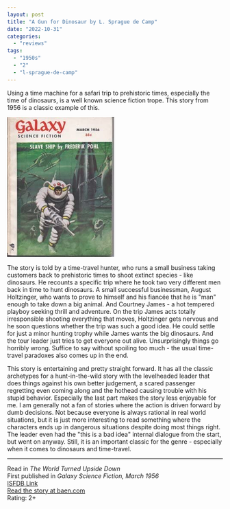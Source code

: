 ```yaml
---
layout: post
title: "A Gun for Dinosaur by L. Sprague de Camp"
date: "2022-10-31"
categories:
  - "reviews"
tags:
  - "1950s"
  - "2"
  - "l-sprague-de-camp"
---
```


Using a time machine for a safari trip to prehistoric times, especially the time of dinosaurs, is a well known science fiction trope. This story from 1956 is a classic example of this.

![](/assets/images/41vb0s8f8sl._ac_sy780_.jpg)

The story is told by a time-travel hunter, who runs a small business taking customers back to prehistoric times to shoot extinct species - like dinosaurs. He recounts a specific trip where he took two very different men back in time to hunt dinosaurs. A small successful businessman, August Holtzinger, who wants to prove to himself and his fiancée that he is "man" enough to take down a big animal. And Courtney James - a hot tempered playboy seeking thrill and adventure. On the trip James acts totally irresponsible shooting everything that moves, Holtzinger gets nervous and he soon questions whether the trip was such a good idea. He could settle for just a minor hunting trophy while James wants the big dinosaurs. And the tour leader just tries to get everyone out alive. Unsurprisingly things go horribly wrong. Suffice to say without spoiling too much - the usual time-travel paradoxes also comes up in the end.

This story is entertaining and pretty straight forward. It has all the classic archetypes for a hunt-in-the-wild story with the levelheaded leader that does things against his own better judgement, a scared passenger regretting even coming along and the hothead causing trouble with his stupid behavior. Especially the last part makes the story less enjoyable for me. I am generally not a fan of stories where the action is driven forward by dumb decisions. Not because everyone is always rational in real world situations, but it is just more interesting to read something where the characters ends up in dangerous situations despite doing most things right. The leader even had the "this is a bad idea" internal dialogue from the start, but went on anyway. Still, it is an important classic for the genre - especially when it comes to dinosaurs and time-travel.

* * *

Read in _The World Turned Upside Down_\
First published in _Galaxy Science Fiction, March 1956_\
[ISFDB Link](https://www.isfdb.org/cgi-bin/title.cgi?45891)\
[Read the story at baen.com](https://www.baen.com/Chapters/9781625793614/9781625793614___2.htm)\
Rating: 2+
